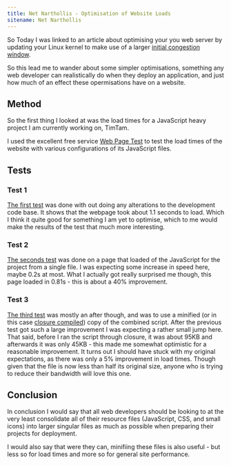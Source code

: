 ```yaml
---
title: Net Narthollis - Optimisation of Website Loads
sitename: Net Narthollis
---
```

So Today I was linked to an article about optimising your you web server by updating your Linux kernel to make use of a larger [initial congestion window][1].

So this lead me to wander about some simpler optimisations, something any web developer can realistically do when they deploy an application, and just how much of an effect these opermisations have on a website.

## Method ##
So the first thing I looked at was the load times for a JavaScript heavy project I am currently working on, TimTam.

I used the excellent free service [Web Page Test][2] to test the load times of the website with various configurations of its JavaScript files.

## Tests ##
### Test 1 ###
[The first test][3] was done with out doing any alterations to the development code base.
It shows that the webpage took about 1.1 seconds to load. Which I think it quite good for something I am yet to optimise, which to me would make the results of the test that much more interesting.
### Test 2 ###
[The seconds test][4] was done on a page that loaded of the JavaScript for the project from a single file. I was expecting some increase in speed here, maybe 0.2s at most. What I actually got really surprised me though, this page loaded in 0.81s - this is about a 40% improvement.
### Test 3 ###
[The third test][5] was mostly an after though, and was to use a minified (or in this case [closure compiled][6]) copy of the combined script. After the previous test got such a large improvement I was expecting a rather small jump here. That said, before I ran the script through closure, it was about 95KB and afterwards it was only 45KB - this made me somewhat optimistic for a reasonable improvement. It turns out I should have stuck with my original expectations, as there was only a 5% improvement in load times. Though given that the file is now less than half its original size, anyone who is trying to reduce their bandwidth will love this one.

## Conclusion ##
In conclusion I would say that all web developers should be looking to at the very least consolidate all of their resource files (JavaScript, CSS, and small icons) into larger singular files as much as possible when preparing their projects for deployment.

I would also say that were they can, minifiing these files is also useful - but less so for load times and more so for general site performance.

[1]: http://samsaffron.com/archive/2012/03/01/why-upgrading-your-linux-kernel-will-make-your-customers-much-happier "Why upgrading your Linux Kernel will make your customers much happier"
[2]: http://www.webpagetest.org/ "Web Page Test"
[3]: http://www.webpagetest.org/result/120308_WY_3GJ20/1/details/ "First Test Results"
[4]: http://www.webpagetest.org/result/120308_PT_3GJ1W/1/details/ "Second Test Results"
[5]: http://www.webpagetest.org/result/120308_QB_3GJ3F/1/details/ "Third Test Results"
[6]: https://developers.google.com/closure/compiler/ "Google Closure Compiler"